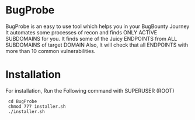 # BugProbe
BugProbe is an easy to use tool which helps you in your BugBounty Journey
It automates some processes of recon and finds ONLY ACTIVE SUBDOMAINS for you.
It finds some of the Juicy ENDPOINTS from ALL SUBDOMAINS of target DOMAIN
Also, It will check that all ENDPOINTS with more than 10 common vulnerabilities.

# Installation
For installation, Run the Following command with SUPERUSER (ROOT)
```
 cd BugProbe
 chmod 777 installer.sh
 ./installer.sh
```
